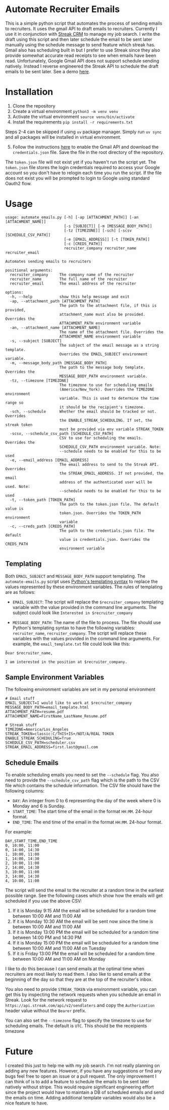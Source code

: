 # Automate Recruiter Emails
This is a simple python script that automates the process of sending emails to recruiters. It uses the gmail API to draft emails to recruiters. Currently I use it in conjunction with [Streak CRM](https://www.streak.com/) to manage my job search. I write the draft using this script and then later schedule the email to be sent later manually using the schedule message to send feature which streak has. Gmail also has scheduling built in but I prefer to use Streak since they also provide somewhat accurate read receipts to see when emails have been read. Unfortunately, Google Gmail API does not support schedule sending natively. Instead I reverse engineered the Streak API to schedule the draft emails to be sent later. 
See a demo [here](https://youtu.be/Ef5i8DboJP4).

# Installation
1. Clone the repository
2. Create a virtual environment `python3 -m venv venv`
3. Activate the virtual environment `source venv/bin/activate`
4. Install the requirements `pip install -r requirements.txt`

Steps 2-4 can be skipped if using `uv` package manager.
Simply run `uv sync` and all packages will be installed in virtual environment.


5. Follow the instructions [here](https://developers.google.com/gmail/api/quickstart/python) to enable the Gmail API and download the `credentials.json` file. Save the file in the root directory of the repository.

The `token.json` file will not exist yet if you haven't run the script yet. The `token.json` file stores the login credentials required to access your Google account so you don't have to relogin each time you run the script. If the file does not exist you will be prompted to login to Google using standard Oauth2 flow.

# Usage

```
usage: automate_emails.py [-h] [-ap [ATTACHMENT_PATH]] [-an [ATTACHMENT_NAME]]
                          [-s [SUBJECT]] [-m [MESSAGE_BODY_PATH]]
                          [-tz [TIMEZONE]] [-sch] [-scsv [SCHEDULE_CSV_PATH]]
                          [-e [EMAIL_ADDRESS]] [-t [TOKEN_PATH]]
                          [-c [CREDS_PATH]]
                          recruiter_company recruiter_name recruiter_email

Automates sending emails to recruiters

positional arguments:
  recruiter_company     The company name of the recruiter
  recruiter_name        The full name of the recruiter
  recruiter_email       The email address of the recruiter

options:
  -h, --help            show this help message and exit
  -ap, --attachment_path [ATTACHMENT_PATH]
                        The path to the attachment file, if this is provided,
                        attachment_name must also be provided. Overrides the
                        ATTACHMENT_PATH environment variable
  -an, --attachment_name [ATTACHMENT_NAME]
                        The name of the attachment file. Overrides the
                        ATTACHMENT_NAME environment variable
  -s, --subject [SUBJECT]
                        The subject of the email message as a string template.
                        Overrides the EMAIL_SUBJECT environment variable.
  -m, --message_body_path [MESSAGE_BODY_PATH]
                        The path to the message body template. Overrides the
                        MESSAGE_BODY_PATH environment variable.
  -tz, --timezone [TIMEZONE]
                        The timezone to use for scheduling emails
                        (America/New_York). Overrides the TIMEZONE environment
                        variable. This is used to determine the time range so
                        it should be the recipient's timezone.
  -sch, --schedule      Whether the email should be tracked or not. Overrides
                        the ENABLE_STREAK_SCHEDULING. If set, the streak token
                        must be provided via env variable STREAK_TOKEN
  -scsv, --schedule_csv_path [SCHEDULE_CSV_PATH]
                        CSV to use for scheduling the emails. Overrides the
                        SCHEDULE_CSV_PATH environment variable. Note:
                        --schedule needs to be enabled for this to be used
  -e, --email_address [EMAIL_ADDRESS]
                        The email address to send to the Streak API. Overrides
                        the STREAK_EMAIL_ADDRESS. If not provided, the email
                        address of the authenticated user will be used. Note:
                        --schedule needs to be enabled for this to be used
  -t, --token_path [TOKEN_PATH]
                        The path to the token.json file. The default value is
                        token.json. Overrides the TOKEN_PATH environment
                        variable
  -c, --creds_path [CREDS_PATH]
                        The path to the credentials.json file. The default
                        value is credentials.json. Overrides the CREDS_PATH
                        environment variable

```
## Templating
Both `EMAIL_SUBJECT` and `MESSAGE_BODY_PATH` support templating. The `automate-emails.py` script uses [Python's templating syntax](https://docs.python.org/3.3/tutorial/stdlib2.html#templating) to replace the values represented by these environment variables. The rules of templating are as follows:
- `EMAIL_SUBJECT`: The script will replace the `$recruiter_company` templating variable with the value provided in the command line arguments.
The subject could look like `Interested in $recruiter_company`

- `MESSAGE_BODY_PATH`: The name of the file to process. The file should use Python's templating syntax to have the following variables: `recruiter_name`, `recruiter_company`. The script will replace these variables with the values provided in the command line arguments. For example, the `email_template.txt` file could look like this:
```
Dear $recruiter_name,

I am interested in the position at $recruiter_company.
```

## Sample Environment Variables
The following environment variables are set in my personal environment
```
# Email stuff
EMAIL_SUBJECT=I would like to work at $recruiter_company
MESSAGE_BODY_PATH=email_template.html
ATTACHMENT_PATH=resume.pdf
ATTACHMENT_NAME=FirstName_LastName_Resume.pdf

# Streak stuff
TIMEZONE=America/Los_Angeles
STREAK_TOKEN=classic:C/THIS+IS+/NOT/A/REAL TOKEN
ENABLE_STREAK_SCHEDULING=True
SCHEDULE_CSV_PATH=scheduler.csv
STREAK_EMAIL_ADDRESS=first.last@gmail.com

```

## Schedule Emails
To enable scheduling emails you need to set the `--schedule` flag. You also need to provide the `--schedule_csv_path` flag which is the path to the CSV file which contains the schedule information. The CSV file should have the following columns:
- `DAY`: An integer from 0 to 6 representing the day of the week where 0 is Monday and 6 is Sunday.
- `START_TIME`: The start time of the email in the format `HH:MM`. 24-hour format.
- `END_TIME`: The end time of the email in the format `HH:MM`. 24-hour format.

For example:
```csv
DAY,START_TIME,END_TIME
0, 10:00, 11:00
0, 14:00, 14:30
1, 10:00, 11:00
1, 14:00, 14:30
2, 10:00, 11:00
2, 14:00, 14:30
3, 10:00, 11:00
3, 14:00, 14:30
4, 10:00, 11:00
```
The script will send the email to the recruiter at a random time in the earliest possible range. See the following cases which show how the emails will get scheduled if you use the above CSV:
1. If it is Monday 9:15 AM the email will be scheduled for a random time between 10:00 AM and 11:00 AM
2. If it is Monday 10:30 AM the email will be sent now since the time is between 10:00 AM and 11:00 AM
3. If it is Monday 13:00 PM the email will be scheduled for a random time between 14:00 PM and 14:30 PM
4. If it is Monday 15:00 PM the email will be scheduled for a random time between 10:00 AM and 11:00 AM on Tuesday
5. If it is Friday 13:00 PM the email will be scheduled for a random time between 10:00 AM and 11:00 AM on Monday

I like to do this because I can send emails at the optimal time when recruiters are most likely to read them. I also like to send emails at the beginning of the day so that they are at the top of the recruiter's inbox.

You also need to provide `STREAK_TOKEN` via environment variable, you can get this by inspecting the network requests when you schedule an email in Streak. Look for the network request to `https://api.streak.com/api/v2/sendlaters` and copy the `Authorization` header value without the `Bearer` prefix.

You can also set the `--timezone` flag to specify the timezone to use for scheduling emails. The default is `UTC`. This should be the receipients timezone
# Future

I created this just to help me with my job search. I'm not really planning on adding any new features. However, if you have any suggestions or find any bugs feel free to open an issue or a pull request. The only improvement I can think of is to add a feature to schedule the emails to be sent later natively without stripe. This would require significant engineering effort since the project would have to maintain a DB of scheduled emails and send the emails on time. Adding additional template variables would also be a nice feature to have.